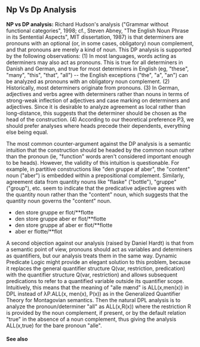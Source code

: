 ## Np Vs Dp Analysis ##

**NP vs DP analysis:** Richard Hudson's analysis ("Grammar without functional categories", 1998; cf., Steven Abney, "The English Noun Phrase in its Sentential Aspects", MIT dissertation, 1987) is that determiners are pronouns with an optional (or, in some cases, obligatory) noun complement, and that pronouns are merely a kind of noun. This DP analysis is supported by the following observations: (1) In most languages, words acting as determiners may also act as pronouns. This is true for all determiners in Danish and German, and true for most determiners in English (eg, "these", "many", "this", "that", "all") -- the English exceptions ("the", "a", "an") can be analyzed as pronouns with an obligatory noun complement. (2) Historically, most determiners originate from pronouns. (3) In German, adjectives and verbs agree with determiners rather than nouns in terms of strong-weak inflection of adjectives and case marking on determiners and adjectives. Since it is desirable to analyze agreement as local rather than long-distance, this suggests that the determiner should be chosen as the head of the construction. (4) According to our theoretical preference P3, we should prefer analyses where heads precede their dependents, everything else being equal.

The most common counter-argument against the DP analysis is a semantic intuition that the construction should be headed by the common noun rather than the pronoun (ie, "function" words aren't considered important enough to be heads). However, the validity of this intuition is questionable. For example, in partitive constructions like "den gruppe af aber", the "content" noun ("aber") is embedded within a prepositional complement. Similarly, agreement data from quantity nouns like "flaske" ("bottle"), "gruppe" ("group"), etc. seem to indicate that the predicative adjective agrees with the quantity noun rather than the "content" noun, which suggests that the quantity noun governs the "content" noun.

  * den store gruppe er flot/**flotte
  * den store gruppe aber er flot/**flotte
  * den store gruppe af aber er flot/**flotte
  * aber er flotte/**flot

A second objection against our analysis (raised by Daniel Hardt) is that from a semantic point of view, pronouns should act as variables and determiners as quantifiers, but our analysis treats them in the same way. Dynamic Predicate Logic might provide an elegant solution to this problem, because it replaces the general quantifier structure Q(var, restriction, predication) with the quantifier structure Q(var, restriction) and allows subsequent predications to refer to a quantified variable outside its quantifier scope. Intuitively, this means that the meaning of "alle mænd" is ALL(x,men(x)) in DPL instead of λP.ALL(x, men(x), P(x)) as in the Generalized Quantifier Theory for Montagovian semantics. Then the natural DPL analysis is to analyze the pronoun/determiner "all" as ALL(x,R(x)) where the restriction R is provided by the noun complement, if present, or by the default relation "true" in the absence of a noun complement, thus giving the analysis ALL(x,true) for the bare pronoun "alle".


#### See also ####

